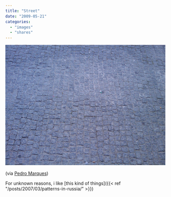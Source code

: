 ```yaml
---
title: "Street"
date: "2009-05-21"
categories:
  - "images"
  - "shares"
---
```


![](images/4wnP83SaFnr98n911eZNjk50o1_500.jpg)

(via [Pedro Marques](http://flickr.com/photos/pedromarques))

For unknown reasons, i like [this kind of things]({{< ref "/posts/2007/03/patterns-in-russia/" >}})
